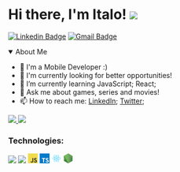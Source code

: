 <h1> Hi there, I'm Italo! <img src="https://media.giphy.com/media/iigp4VDyf5dCLRlGkm/giphy.gif" width="50"></h1>

[![Linkedin Badge](https://img.shields.io/badge/-LinkedIn-blue?style=flat-square&logo=Linkedin&logoColor=white&link=https://www.linkedin.com/in/italocmelo/)](https://www.linkedin.com/in/italocmelo/)
[![Gmail Badge](https://img.shields.io/badge/-italord.melo@gmail.com-c14438?style=flat-square&logo=Gmail&logoColor=white&link=mailto:italord.melo@gmail.com)](mailto:italord.melo;2gmail.com)

<details open>
  <summary>About Me</summary>

- 📱 I'm a Mobile Developer :)
- 🔭 I'm currently looking for better opportunities!
- 🌱 I’m currently learning JavaScript; React;
- 💬 Ask me about games, series and movies!
- 📫 How to reach me: [LinkedIn](https://www.linkedin.com/in/italocmelo/); [Twitter](https://twitter.com/olemolati);
</details>

<p align="justify">
  <a href="https://github.com/italord0/github-readme-stats">
    <img
      align="justify"
      height="150"
      src="https://github-readme-stats.vercel.app/api?username=italord0&count_private=true&show_icons=true&custom_title=Italo%20Melo's%20Github%20Status&hide=issues&theme=vision-friendly-dark"
    />
   </a>

  <a href="https://github.com/italord0/github-readme-stats">
    <img
      align="auto"
      height="150"
      src="https://github-readme-stats.vercel.app/api/top-langs/?username=Italord0&layout=compact&theme=vision-friendly-dark" />
  </a>  
</p>

<!--### Studying:-->
### Technologies:
<code><img height="20" src="https://cdn.iconscout.com/icon/free/png-512/java-23-225999.png"></code>
<code><img height="20" src="https://cdn4.iconfinder.com/data/icons/logos-3/504/Swift-2-512.png"></code>
<code><img height="20" src="https://raw.githubusercontent.com/github/explore/80688e429a7d4ef2fca1e82350fe8e3517d3494d/topics/javascript/javascript.png"></code>
<code><img height="20" src="https://raw.githubusercontent.com/github/explore/80688e429a7d4ef2fca1e82350fe8e3517d3494d/topics/typescript/typescript.png"></code>
<code><img height="20" src="https://raw.githubusercontent.com/github/explore/80688e429a7d4ef2fca1e82350fe8e3517d3494d/topics/react/react.png"></code>
<code><img height="20" src="https://raw.githubusercontent.com/github/explore/80688e429a7d4ef2fca1e82350fe8e3517d3494d/topics/nodejs/nodejs.png"></code> 
<!-- <code><img height="25" src="https://raw.githubusercontent.com/shinokada/shinokada/master/assets/python.png"></code> -->

<br>
